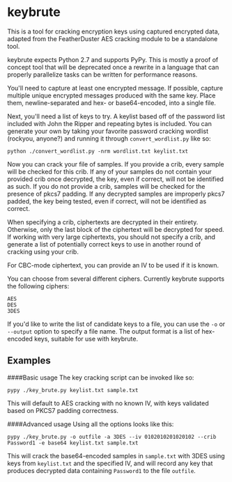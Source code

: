# keybrute

This is a tool for cracking encryption keys using captured encrypted data, adapted from the FeatherDuster AES cracking module to be a standalone tool.

keybrute expects Python 2.7 and supports PyPy. This is mostly a proof of concept tool that will be deprecated once a rewrite in a language that can properly parallelize tasks can be written for performance reasons.

You'll need to capture at least one encrypted message. If possible, capture multiple unique encrypted messages produced with the same key. Place them, newline-separated and hex- or base64-encoded, into a single file.

Next, you'll need a list of keys to try. A keylist based off of the password list included with John the Ripper and repeating bytes is included. You can generate your own by taking your favorite password cracking wordlist (rockyou, anyone?) and running it through `convert_wordlist.py` like so:

`python ./convert_wordlist.py -nrm wordlist.txt keylist.txt`

Now you can crack your file of samples. If you provide a crib, every sample will be checked for this crib. If any of your samples do not contain your provided crib once decrypted, the key, even if correct, will not be identified as such. If you do not provide a crib, samples will be checked for the presence of pkcs7 padding. If any decrypted samples are improperly pkcs7 padded, the key being tested, even if correct, will not be identified as correct.

When specifying a crib, ciphertexts are decrypted in their entirety. Otherwise, only the last block of the ciphertext will be decrypted for speed. If working with very large ciphertexts, you should not specify a crib, and generate a list of potentially correct keys to use in another round of cracking using your crib.

For CBC-mode ciphertext, you can provide an IV to be used if it is known.

You can choose from several different ciphers. Currently keybrute supports the following ciphers:

```buildoutcfg
AES
DES
3DES
```

If you'd like to write the list of candidate keys to a file, you can use the `-o` or `--output` option to specify a file name. The output format is a list of hex-encoded keys, suitable for use with keybrute.

## Examples
####Basic usage
The key cracking script can be invoked like so:

`pypy ./key_brute.py keylist.txt sample.txt`

This will default to AES cracking with no known IV, with keys validated based on PKCS7 padding correctness.

####Advanced usage
Using all the options looks like this:

`pypy ./key_brute.py -o outfile -a 3DES --iv 0102010201020102 --crib Password1 -e base64 keylist.txt sample.txt`

This will crack the base64-encoded samples in `sample.txt` with 3DES using keys from `keylist.txt` and the specified IV, and will record any key that produces decrypted data containing `Password1` to the file `outfile`.